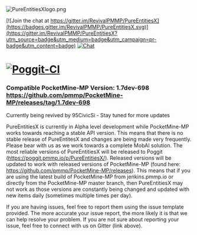<img src="https://github.com/RevivalPMMP/PureEntitiesX/blob/master/PureEntitiesXlogo.png?raw=true" alt="PureEntitiesXlogo.png"/>

[![Join the chat at https://gitter.im/RevivalPMMP/PureEntitiesX](https://badges.gitter.im/RevivalPMMP/PureEntitiesX.svg)](https://gitter.im/RevivalPMMP/PureEntitiesX?utm_source=badge&utm_medium=badge&utm_campaign=pr-badge&utm_content=badge)
[![Chat](https://img.shields.io/badge/chat-on%20discord-7289da.svg)](https://discord.gg/6Kcx3kK)

[![Poggit-CI](https://poggit.pmmp.io/ci.badge/RevivalPMMP/PureEntitiesX/PureEntitiesX)](https://poggit.pmmp.io/ci/RevivalPMMP/PureEntitiesX/PureEntitiesX)
=====

### Compatible PocketMine-MP Version: 1.7dev-698  https://github.com/pmmp/PocketMine-MP/releases/tag/1.7dev-698

Currently being revived by 95CivicSi - Stay tuned for more updates

PureEntitiesX is currently in Alpha level development while PocketMine-MP works towards reaching a stable API version.  This means that there is no stable release of PureEntitesX and changes are being made very frequently.  Please bear with us as we work towards a complete MobAI solution.  The most reliable versions of PureEntitiesX will be released to Poggit (https://poggit.pmmp.io/p/PureEntitiesX/).  Released versions will be updated to work with released versions of PocketMine-MP (found here: https://github.com/pmmp/PocketMine-MP/releases).  This means that if you are using the latest build of PocketMine-MP from jenkins.pmmp.io or directly from the PocketMine-MP master branch, then PureEntitiesX may not work as those versions are constantly being changed and updated with new items daily (sometimes multiple times per day).

If you are having issues, feel free to report them using the issue template provided.  The more accurate your issue report, the more likely it is that we can help resolve your problem.  If you are not sure about reporting your issue, feel free to connect with us on Gitter (link above).
